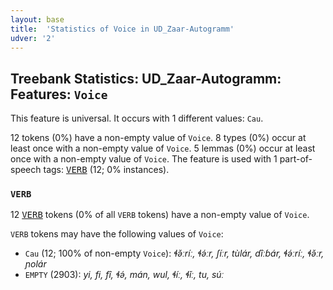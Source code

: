 ```yaml
---
layout: base
title:  'Statistics of Voice in UD_Zaar-Autogramm'
udver: '2'
---
```


## Treebank Statistics: UD_Zaar-Autogramm: Features: `Voice`

This feature is universal.
It occurs with 1 different values: `Cau`.

12 tokens (0%) have a non-empty value of `Voice`.
8 types (0%) occur at least once with a non-empty value of `Voice`.
5 lemmas (0%) occur at least once with a non-empty value of `Voice`.
The feature is used with 1 part-of-speech tags: <tt><a href="say_autogramm-pos-VERB.html">VERB</a></tt> (12; 0% instances).

### `VERB`

12 <tt><a href="say_autogramm-pos-VERB.html">VERB</a></tt> tokens (0% of all `VERB` tokens) have a non-empty value of `Voice`.

`VERB` tokens may have the following values of `Voice`:

* `Cau` (12; 100% of non-empty `Voice`): <em>ɬə̌ːríː, ɬə́ːr, ʃíːr, tùlár, ɗîːɓár, ɬə́ːríː, ɬə̌ːr, ɲolár</em>
* `EMPTY` (2903): <em>yi, fi, fî, ɬə́, mán, wul, ɬíː, ɬǐː, tu, súː</em>

